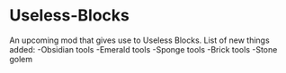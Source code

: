 Useless-Blocks
==============

An upcoming mod that gives use to Useless Blocks.
List of new things added:
-Obsidian tools 
-Emerald tools 
-Sponge tools 
-Brick tools 
-Stone golem